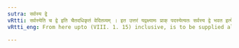```yaml
---
sutra: सर्वस्य द्वे
vRtti: सर्वस्येति च द्वे इति चैतदधिकृतं वेदितव्यम् । इत उत्तरं यद्वक्ष्यामः प्राक् पदस्येत्यतः सर्वस्य द्वे भवत इत्येवं तद्वेदितव्यम् ॥
vRtti_eng: From here upto (VIII. 1. 15) inclusive, is to be supplied always the phrase 'the whole word is repeated'.

---
```

